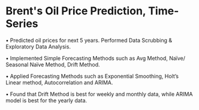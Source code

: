 # Brent's Oil Price Prediction, Time-Series

•	Predicted oil prices for next 5 years. Performed Data Scrubbing & Exploratory Data Analysis.

•	Implemented Simple Forecasting Methods such as Avg Method, Naïve/ Seasonal Naïve Method, Drift Method.

•	Applied Forecasting Methods such as Exponential Smoothing, Holt’s Linear method, Autocorrelation and ARIMA.

•	Found that Drift Method is best for weekly and monthly data, while ARIMA model is best for the yearly data.
